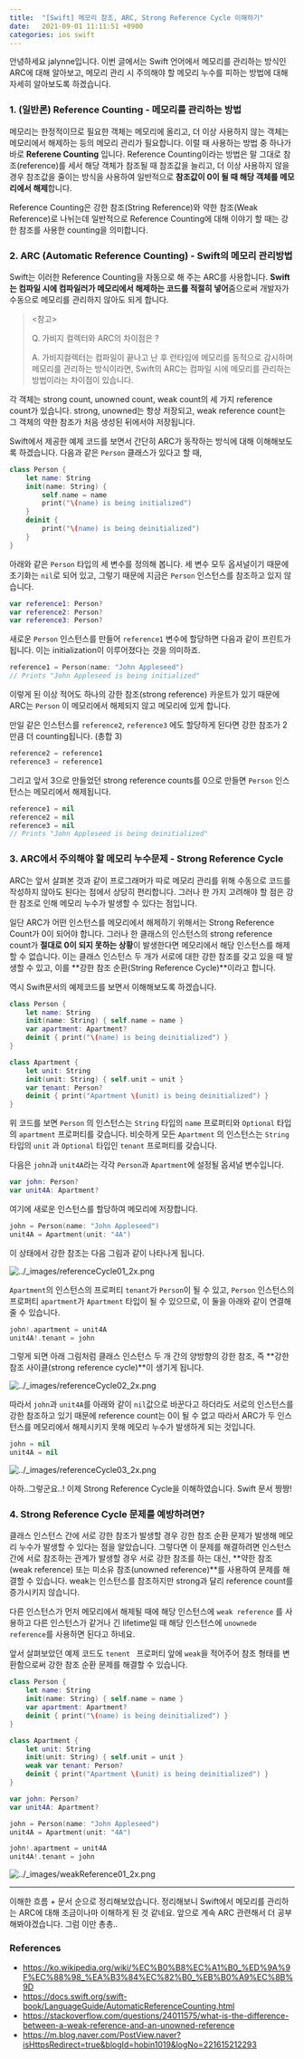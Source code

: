 ```yaml
---
title:  "[Swift] 메모리 참조, ARC, Strong Reference Cycle 이해하기"
date:   2021-09-01 11:11:51 +0900
categories: ios swift
---
```




안녕하세요 jalynne입니다. 이번 글에서는 Swift 언어에서 메모리를 관리하는 방식인 ARC에 대해 알아보고, 메모리 관리 시 주의해야 할 메모리 누수를 피하는 방법에 대해 자세히 알아보도록 하겠습니다. 



### 1. (일반론) Reference Counting - 메모리를 관리하는 방법 

 메모리는 한정적이므로 필요한 객체는 메모리에 올리고, 더 이상 사용하지 않는 객체는 메모리에서 해제하는 등의 메모리 관리가 필요합니다. 이럴 때 사용하는 방법 중 하나가 바로 **Referene Counting** 입니다. Reference Counting이라는 방법은 말 그대로 참조(reference)를 세서 해당 객체가 참조될 때 참조값을 늘리고, 더 이상 사용하지 않을 경우 참조값을 줄이는 방식을 사용하여 일반적으로 **참조값이 0이 될 때 해당 객체를 메모리에서 해제**합니다. 

Reference Counting은 강한 참조(String Reference)와 약한 참조(Weak Reference)로 나뉘는데 일반적으로 Reference Counting에 대해 이야기 할 때는 강한 참조를 사용한 counting을 의미합니다. 

### 2. ARC (Automatic Reference Counting) - Swift의 메모리 관리방법

Swift는 이러한 Reference Counting을 자동으로 해 주는 ARC를 사용합니다. **Swift는 컴파일 시에 컴파일러가 메모리에서 해제하는 코드를 적절히 넣어**줌으로써 개발자가 수동으로 메모리를 관리하지 않아도 되게 합니다. 

> <참고>
>
> Q. 가비지 컬렉터와 ARC의 차이점은 ?
>
> A. 가비지컬렉터는 컴파일이 끝나고 난 후 런타임에 메모리를 동적으로 감시하며 메모리를 관리하는 방식이라면, Swift의 ARC는 컴파일 시에 메모리를 관리하는 방법이라는 차이점이 있습니다. 

각 객체는 strong count, unowned count, weak count의 세 가지 reference count가 있습니다. strong, unowned는 항상 저장되고, weak reference count는 그 객체의 약한 참조가 처음 생성된 뒤에서야 저장됩니다.

Swift에서 제공한 예제 코드를 보면서 간단히 ARC가 동작하는 방식에 대해 이해해보도록 하겠습니다. 다음과 같은 `Person` 클래스가 있다고 할 때,

```swift
class Person {
    let name: String
    init(name: String) {
        self.name = name
        print("\(name) is being initialized")
    }
    deinit {
        print("\(name) is being deinitialized")
    }
}
```

아래와 같은 `Person` 타입의 세 변수를 정의해 봅니다.  세 변수 모두 옵셔널이기 때문에 초기화는 `nil`로 되어 있고, 그렇기 때문에 지금은 `Person` 인스턴스를 참조하고 있지 않습니다.

```swift
var reference1: Person?
var reference2: Person?
var reference3: Person?
```

새로운 `Person` 인스턴스를 만들어 `reference1` 변수에 할당하면 다음과 같이 프린트가 됩니다. 이는 initialization이 이루어졌다는 것을 의미하죠.

```swift
reference1 = Person(name: "John Appleseed") 
// Prints "John Appleseed is being initialized"
```

이렇게 된 이상 적어도 하나의 강한 참조(strong reference) 카운트가 있기 때문에 ARC는 `Person` 이 메모리에서 해제되지 않고 메모리에 있게 합니다. 

만일 같은 인스턴스를 `reference2`, `reference3` 에도 할당하게 된다면 강한 참조가 2만큼 더 counting됩니다. (총합 3)

```swift
reference2 = reference1
reference3 = reference1
```

그리고 앞서 3으로 만들었던 strong reference counts를 0으로 만들면 `Person` 인스턴스는 메모리에서 해제됩니다. 

```swift
reference1 = nil
reference2 = nil
reference3 = nil
// Prints "John Appleseed is being deinitialized"
```



### 3. ARC에서 주의해야 할 메모리 누수문제 - Strong Reference Cycle 

 ARC는 앞서 살펴본 것과 같이 프로그래머가 따로 메모리 관리를 위해 수동으로 코드를 작성하지 않아도 된다는 점에서 상당히 편리합니다. 그러나 한 가지 고려해야 할 점은 강한 참조로 인해 메모리 누수가 발생할 수 있다는 점입니다. 

일단 ARC가 어떤 인스턴스를 메모리에서 해제하기 위해서는 Strong Reference Count가 0이 되어야 합니다. 그러나 한 클래스의 인스턴스의 strong reference count가 **절대로 0이 되지 못하는 상황**이 발생한다면 메모리에서 해당 인스턴스를 해제할 수 없습니다.  이는 클래스 인스턴스 두 개가 서로에 대한 강한 참조를 갖고 있을 때 발생할 수 있고, 이를 **강한 참조 순환(String Reference Cycle)**이라고 합니다. 

역시 Swift문서의 예제코드를 보면서 이해해보도록 하겠습니다. 

```swift
class Person {
    let name: String
    init(name: String) { self.name = name }
    var apartment: Apartment?
    deinit { print("\(name) is being deinitialized") }
}

class Apartment {
    let unit: String
    init(unit: String) { self.unit = unit }
    var tenant: Person?
    deinit { print("Apartment \(unit) is being deinitialized") }
}
```

 위 코드를 보면 `Person` 의 인스턴스는 `String` 타입의 `name` 프로퍼티와 `Optional` 타입의 `apartment` 프로퍼티를 갖습니다. 비슷하게 모든 `Apartment` 의 인스턴스는 `String` 타입의 `unit` 과 `Optional` 타입인 `tenant` 프로퍼티를 갖습니다. 

다음은 `john`과 `unit4A`라는 각각 `Person`과 `Apartment`에 설정될 옵셔널 변수입니다.

```swift
var john: Person?
var unit4A: Apartment?
```

여기에 새로운 인스턴스를 할당하여 메모리에 저장합니다. 

```swift
john = Person(name: "John Appleseed")
unit4A = Apartment(unit: "4A")
```

이 상태에서 강한 참조는 다음 그림과 같이 나타나게 됩니다. 

![../_images/referenceCycle01_2x.png](https://docs.swift.org/swift-book/_images/referenceCycle01_2x.png)



`Apartment`의 인스턴스의 프로퍼티 `tenant`가 `Person`이 될 수 있고, `Person` 인스턴스의 프로퍼티 `apartment`가 `Apartment` 타입이 될 수 있으므로, 이 둘을 아래와 같이 연결해줄 수 있습니다. 

```swift
john!.apartment = unit4A
unit4A!.tenant = john
```

그렇게 되면 아래 그림처럼 클래스 인스턴스 두 개 간의 양방향의 강한 참조, 즉 **강한 참조 사이클(strong reference cycle)**이 생기게 됩니다. 

![../_images/referenceCycle02_2x.png](https://docs.swift.org/swift-book/_images/referenceCycle02_2x.png)



따라서 `john`과 `unit4A`를 아래와 같이  `nil`값으로 바꾼다고 하더라도 서로의 인스턴스를 강한 참조하고 있기 때문에 reference count는 0이 될 수 없고 따라서 ARC가 두 인스턴스를 메모리에서 해제시키지 못해 메모리 누수가 발생하게 되는 것입니다. 

```swift
john = nil
unit4A = nil
```

![../_images/referenceCycle03_2x.png](https://docs.swift.org/swift-book/_images/referenceCycle03_2x.png)

아하..그렇군요..! 이제 Strong Reference Cycle을 이해하였습니다. Swift 문서 짱짱!



### 4. Strong Reference Cycle 문제를 예방하려면?

 클래스 인스턴스 간에 서로 강한 참조가 발생할 경우 강한 참조 순환 문제가 발생해 메모리 누수가 발생할 수 있다는 점을 알았습니다. 그렇다면 이 문제를 해결하려면 인스턴스 간에 서로 참조하는 관계가 발생할 경우 서로 강한 참조를 하는 대신, **약한 참조(weak reference) 또는 미소유 참조(unowned reference)**를 사용하여 문제를 해결할 수 있습니다. weak는 인스턴스를 참조하지만 strong과 달리 reference count를 증가시키지 않습니다. 

다른 인스턴스가 먼저 메모리에서 해제될 때에 해당 인스턴스에  `weak reference` 를 사용하고  다른 인스턴스가 같거나 긴 lifetime일 때 해당 인스턴스에 `unownede reference`를 사용하면 된다고 하네요.



앞서 살펴보았던 예제 코드도 `tenent ` 프로퍼티 앞에 `weak`을 적어주어 참조 형태를 변환함으로써 강한 참조 순환 문제를 해결할 수 있습니다. 

```swift
class Person {
    let name: String
    init(name: String) { self.name = name }
    var apartment: Apartment?
    deinit { print("\(name) is being deinitialized") }
}

class Apartment {
    let unit: String
    init(unit: String) { self.unit = unit }
    weak var tenant: Person?
    deinit { print("Apartment \(unit) is being deinitialized") }
}

var john: Person?
var unit4A: Apartment?

john = Person(name: "John Appleseed")
unit4A = Apartment(unit: "4A")

john!.apartment = unit4A
unit4A!.tenant = john	
```

![../_images/weakReference01_2x.png](https://docs.swift.org/swift-book/_images/weakReference01_2x.png)

---

 이해한 흐름 + 문서 순으로 정리해보았습니다. 정리해보니 Swift에서 메모리를 관리하는 ARC에 대해 조금이나마 이해하게 된 것 같네요. 앞으로 계속  ARC 관련해서 더 공부해봐야겠습니다. 그럼 이만 총총..





### References

- https://ko.wikipedia.org/wiki/%EC%B0%B8%EC%A1%B0_%ED%9A%9F%EC%88%98_%EA%B3%84%EC%82%B0_%EB%B0%A9%EC%8B%9D
- https://docs.swift.org/swift-book/LanguageGuide/AutomaticReferenceCounting.html
- https://stackoverflow.com/questions/24011575/what-is-the-difference-between-a-weak-reference-and-an-unowned-reference
- https://m.blog.naver.com/PostView.naver?isHttpsRedirect=true&blogId=hobin1019&logNo=221615212293
